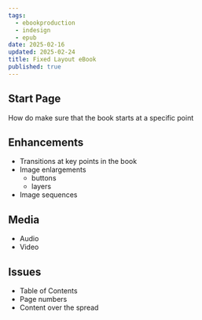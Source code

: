```yaml
---
tags:
  - ebookproduction
  - indesign
  - epub
date: 2025-02-16
updated: 2025-02-24
title: Fixed Layout eBook
published: true
---
```


## Start Page
How do make sure that the book starts at a specific point

## Enhancements
- Transitions at key points in the book
- Image enlargements
	- buttons
	- layers
- Image sequences

## Media
- Audio
- Video

## Issues
- Table of Contents
- Page numbers
- Content over the spread


